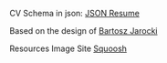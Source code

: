 CV Schema in json:
[JSON Resume](https://jsonresume.org/)

Based on the design of [Bartosz Jarocki](https://github.com/BartoszJarocki/cv)

Resources
Image Site [Squoosh](https://squoosh.app/)